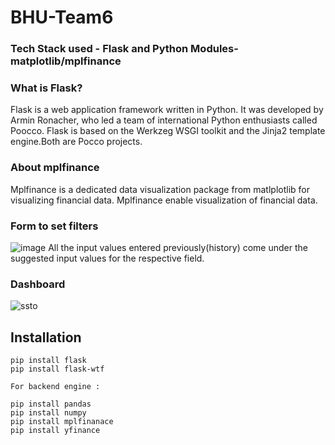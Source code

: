 # BHU-Team6

### Tech Stack used - Flask and Python Modules- matplotlib/mplfinance

### What is Flask?
Flask is a web application framework written in Python. It was developed by Armin Ronacher, who led a team of international Python enthusiasts called Poocco. Flask is based on the Werkzeg WSGI toolkit and the Jinja2 template engine.Both are Pocco projects.

###  About mplfinance
Mplfinance is a dedicated data visualization package from matlplotlib for visualizing financial data. Mplfinance enable visualization of financial data.


### Form to set filters 
![image](https://user-images.githubusercontent.com/62561786/131216323-9eafc166-fe02-475b-a5f6-eaf2b9baf978.png)
All the input values entered previously(history) come under the suggested input values for the respective field. 

### Dashboard 
![ssto](https://user-images.githubusercontent.com/76526892/131219514-18b46ca9-7951-462d-9d0f-f263ad729924.png)



## Installation

```
pip install flask
pip install flask-wtf
```
```
For backend engine : 

pip install pandas
pip install numpy
pip install mplfinanace
pip install yfinance
```
